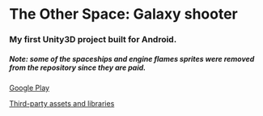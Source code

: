 # The Other Space: Galaxy shooter
### My first Unity3D project built for Android. 
##### Note: some of the spaceships and engine flames sprites were removed from the repository since they are paid.

[Google Play](https://play.google.com/store/apps/details?id=com.ForestSquirrelDev.TheOtherSpaceGalaxyshooter)

[Third-party assets and libraries](https://github.com/ForestSquirrel42/The-Other-Space-credits)
